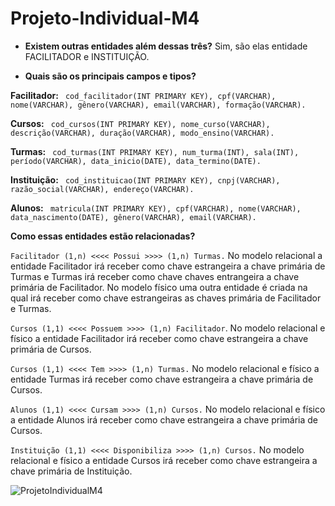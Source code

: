 # Projeto-Individual-M4

- **Existem outras entidades além dessas três?**
Sim, são elas entidade FACILITADOR e INSTITUIÇÃO.

- **Quais são os principais campos e tipos?**

**Facilitador:**
``` cod_facilitador(INT PRIMARY KEY), cpf(VARCHAR), nome(VARCHAR), gênero(VARCHAR), email(VARCHAR), formação(VARCHAR).```

**Cursos:**
``` cod_cursos(INT PRIMARY KEY), nome_curso(VARCHAR), descrição(VARCHAR), duração(VARCHAR), modo_ensino(VARCHAR).```

**Turmas:**
``` cod_turmas(INT PRIMARY KEY), num_turma(INT), sala(INT), período(VARCHAR), data_inicio(DATE), data_termino(DATE).```

**Instituição:**
``` cod_instituicao(INT PRIMARY KEY), cnpj(VARCHAR), razão_social(VARCHAR), endereço(VARCHAR).```

**Alunos:**
``` matricula(INT PRIMARY KEY), cpf(VARCHAR), nome(VARCHAR), data_nascimento(DATE), gênero(VARCHAR), email(VARCHAR).```

**Como essas entidades estão relacionadas?**

```Facilitador (1,n) <<<< Possui >>>> (1,n) Turmas.``` No modelo relacional a entidade Facilitador irá receber como chave estrangeira a chave primária de Turmas e Turmas irá receber como chave chaves entrangeira a chave primária de Facilitador. No modelo físico uma outra entidade é criada na qual irá receber como chave estrangeiras as chaves primária de Facilitador e Turmas.

```Cursos (1,1) <<<< Possuem >>>> (1,n) Facilitador```. No modelo relacional e físico a entidade Facilitador irá receber como chave estrangeira a chave primária de Cursos.

```Cursos (1,1) <<<< Tem >>>> (1,n) Turmas.``` No modelo relacional e físico a entidade Turmas irá receber como chave estrangeira a chave primária de Cursos.

```Alunos (1,1) <<<< Cursam >>>> (1,n) Cursos.``` No modelo relacional e físico a entidade Alunos irá receber como chave estrangeira a chave primária de Cursos.

```Instituição (1,1) <<<< Disponibiliza >>>> (1,n) Cursos.``` No modelo relacional e físico a entidade Cursos irá receber como chave estrangeira a chave primária de Instituição.

![ProjetoIndividualM4](https://user-images.githubusercontent.com/116724740/222546776-8bade13e-f0e4-4e9c-bd62-86a0e784ad0a.png)

